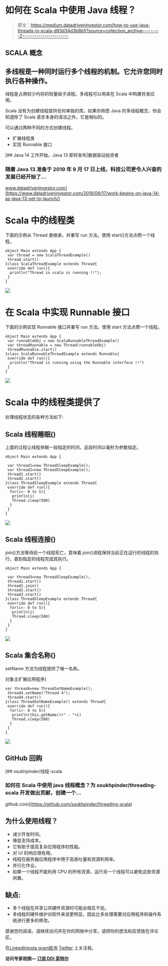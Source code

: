 # 如何在 Scala 中使用 Java 线程？

> 原文：<https://medium.datadriveninvestor.com/how-to-use-java-threads-in-scala-d93d34d3b8b5?source=collection_archive---------2----------------------->

## SCALA 概念

## 多线程是一种同时运行多个线程的机制。它允许您同时执行各种操作。

线程是占用较少内存的轻量级子进程。多线程可以用来在 Scala 中构建并发应用。

Scala 没有为创建线程提供任何单独的库。如果你熟悉 Java 的多线程概念，你会知道除了 Scala 语言本身的语法之外，它是相似的。

可以通过两种不同的方式创建线程。

*   扩展线程类
*   实现 Runnable 接口

[](https://www.datadriveninvestor.com/2019/09/17/work-begins-on-java-14-as-java-13-set-to-launch/) [## Java 14 工作开始，Java 13 即将发布|数据驱动投资者

### 随着 Java 13 准备于 2019 年 9 月 17 日上线，科技公司更令人兴奋的发展已经开始了…

www.datadriveninvestor.com](https://www.datadriveninvestor.com/2019/09/17/work-begins-on-java-14-as-java-13-set-to-launch/) 

# Scala 中的线程类

下面的示例从 Thread 类继承，并重写 run 方法。使用 start()方法点燃一个线程。

```
object Main extends App {
 var thread = new ScalaThreadExample()  
 thread.start() 
}class ScalaThreadExample extends Thread{  
 override def run(){  
  println("Thread in scala in running !!");  
 }  
}
```

![](img/725d45180ae76338556e397fcdc9e07c.png)

# 在 Scala 中实现 Runnable 接口

下面的示例实现 Runnable 接口并重写 run 方法。使用 start 方法点燃一个线程。

```
object Main extends App {
 var runnableObj = new ScalaRunnableThreadExample()  
 var threadRunnable = new Thread(runnableObj)  
 threadRunnable.start()  
}class ScalaRunnableThreadExample extends Runnable{  
 override def run(){  
  println("Thread is running using the Runnable interface !!")  
 }  
}
```

![](img/5d76e991a5925b0f97c21a4a8eb06bef.png)

# Scala 中的线程类提供了

处理线程状态的各种方法如下:

## Scala 线程睡眠()

上面的过程让线程休眠一段指定的时间，这段时间以毫秒为参数指定。

```
object Main extends App {

 var thread1=new ThreadSleepExample();
 var thread2=new ThreadSleepExample();
 thread1.start()
 thread2.start()
}class ThreadSleepExample extends Thread{  
 override def run(){  
  for(i<- 0 to 5){  
   println(i)  
   Thread.sleep(500)  
  }  
 }
}
```

![](img/694e7822c50be9a3133c79ba1f41d5cb.png)

## Scala 线程连接()

join()方法等待前一个线程死亡，意味着 join()进程保持当前正在运行的线程的执行，直到指定的线程完成其执行。

```
object Main extends App {

 var thread3=new ThreadSleepExample();
 thread1.start()
 thread1.join()
 thread2.start()
 thread3.start()
}class ThreadSleepExample extends Thread{  
 override def run(){  
  for(i<- 0 to 5){  
   println(i)  
   Thread.sleep(500)  
  }  
 }
}
```

![](img/89fce4a79d6a9118b2ec9e1e22d440cb.png)

## Scala 集合名称()

setName 方法为线程提供了唯一名称。

对象主扩展应用程序{

```
var thread4=new ThreadSetNameExample();
 thread4.setName("Thread 4");
 thread4.start()
}class ThreadSetNameExample() extends Thread{  
 override def run(){  
  for(i<- 0 to 5){  
   println(this.getName()+" - "+i)  
   Thread.sleep(500)  
  }  
 }  
}
```

![](img/c12b5f87f9836fe905bd24a00201d6df.png)

## GitHub 回购

[](https://github.com/ssukhpinder/threading-scala) [## ssukhpinder/线程-scala

### 如何在 Scala 中使用 java 线程概念？为 ssukhpinder/threading-scala 开发做出贡献，创建一个…

github.com](https://github.com/ssukhpinder/threading-scala) 

## 为什么使用线程？

*   减少开发时间。
*   降低支持成本。
*   它有助于提高复杂应用程序的性能。
*   对 UI 的响应很有用。
*   线程在服务器应用程序中用于高吞吐量和资源利用率。
*   并行化作业。
*   如果一个线程不能利用 CPU 的所有资源，运行另一个线程可以避免这些资源闲置。

## 缺点:

*   多个线程在共享公共硬件资源时可能会相互干扰。
*   多线程的硬件维护对软件来说更明显，因此比多处理需要对应用程序和操作系统进行更多的修改。

感谢您的阅读。请继续访问并在你的网络中分享。请把你的想法和反馈放在评论区。

在[LinkedIn](https://www.linkedin.com/in/sukhpinder-singh-532284a2/)[insta gram](https://www.instagram.com/sukhpindersukh/)[脸书](https://www.facebook.com/sukhpinder.singh.52/) [Twitter](https://twitter.com/sukhsukhpinder) 上关注我。

**访问专家视图—** [**订阅 DDI 英特尔**](https://datadriveninvestor.com/ddi-intel)